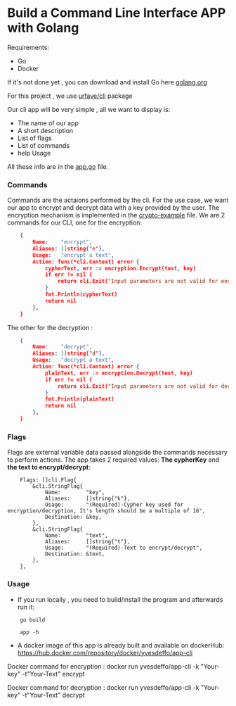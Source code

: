 # Build a Command Line Interface APP with Golang

Requirements:
- Go
- Docker

If it's not done yet , you can download and install Go here [golang.org](https://go.dev)

For this project , we use [urfave/cli](https://pkg.go.dev/github.com/urfave/cli/v2) package

Our cli app will be very simple , all we want to display is:
- The name of our app
- A short description
- List of flags
- List of commands
- help Usage

All these info are in the [app.go](https://github.com/yvesDenis/website-projects-articles/blob/crypto/crypto/cli-app/app.go) file.

### Commands

Commands are the actaions performed by the cli. For the use case, we want our app to encrypt and decrypt data with a key provided by the user.
The encryption mechanism is implemented in the [crypto-example](https://github.com/yvesDenis/website-projects-articles/blob/crypto/crypto/crypto-example/encryption.go) file.
We are 2 commands for our CLI, one for the encryption:

```json
    {
        Name:    "encrypt",
        Aliases: []string{"e"},
        Usage:   "encrypt a text",
        Action: func(*cli.Context) error {
            cypherText, err := encryption.Encrypt(text, key)
            if err != nil {
                return cli.Exit("Input parameters are not valid for encryption, please provide valid key or text!", 86)
            }
            fmt.Println(cypherText)
            return nil
        },
    }
```

The other for the decryption :

```json
    {
        Name:    "decrypt",
        Aliases: []string{"d"},
        Usage:   "decrypt a text",
        Action: func(*cli.Context) error {
            plainText, err := encryption.Decrypt(text, key)
            if err != nil {
                return cli.Exit("Input parameters are not valid for decryption, please provide valid key or text!", 86)
            }
            fmt.Println(plainText)
            return nil
        },
    }
```

### Flags

Flags are external variable data passed alongside the commands necessary to perform actions.
The app takes 2 required values: **The cypherKey** and **the text to encrypt/decrypt**:


```
    Flags: []cli.Flag{
        &cli.StringFlag{
            Name:        "key",
            Aliases:     []string{"k"},
            Usage:       "(Required)-Cypher key used for encryption/decryption, It's length should be a multiple of 16",
            Destination: &key,
        },
        &cli.StringFlag{
            Name:        "text",
            Aliases:     []string{"t"},
            Usage:       "(Required)-Text to encrypt/decrypt",
            Destination: &text,
        },
    },

```

### Usage
- If you run locally , you need to build/install the program and afterwards run it:

```
    go build 

    app -h

```

- A docker image of this app is already built and available on dockerHub: https://hub.docker.com/repository/docker/yvesdeffo/app-cli

Docker command for encryption : docker run yvesdeffo/app-cli -k "Your-key" -t"Your-Text" encrypt

Docker command for decryption : docker run yvesdeffo/app-cli -k "Your-key" -t"Your-Text" decrypt








